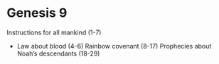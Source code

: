 # Genesis 9

Instructions for all mankind (1-7)
- Law about blood (4-6)
Rainbow covenant (8-17)
Prophecies about Noah’s descendants (18-29)
